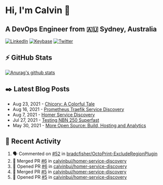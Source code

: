 # Hi, I'm Calvin 🍭
## A DevOps Engineer from 🇦🇺 Sydney, Australia</h3>

[![LinkedIn](https://img.shields.io/badge/-c–bui-0077B5?style=flat-square&labelColor=0077B5&logo=LinkedIn&logoColor=white)](https://www.linkedin.com/in/c-bui/)
[![Keybase](https://img.shields.io/badge/-calvinbui-ff6f21?style=flat-square&labelColor=ff6f21&logo=Keybase&logoColor=white)](https://keybase.io/calvinbui)
[![Twitter](https://img.shields.io/badge/-ASAPCalvin-1DA1F2?style=flat-square&labelColor=1DA1F2&logo=Twitter&logoColor=white)](https://twitter.com/ASAPCalvin)

<!-- https://github.com/rishavanand/github-profilinator -->
## ⚡ GitHub Stats
[![Anurag's github stats](https://github-readme-stats.vercel.app/api?username=calvinbui&count_private=true&hide_title=true)](https://github.com/anuraghazra/github-readme-stats)

<!-- https://github.com/gautamkrishnar/blog-post-workflow -->
## ✒️ Latest Blog Posts

<!-- BLOG-POST-LIST:START -->
- Aug 23, 2021 - [Chicory: A Colorful Tale](https://calvin.me/chicory)
- Aug 16, 2021 - [Prometheus Traefik Service Discovery](https://calvin.me/prometheus-traefik-service-discovery)
- Aug 7, 2021 - [Homer Service Discovery](https://calvin.me/homer-service-discovery)
- Jul 27, 2021 - [Testing NBN 250 Superfast](https://calvin.me/testing-nbn-250-superfast)
- May 30, 2021 - [More Open Source: Build, Hosting and Analytics](https://calvin.me/making-this-site-more-open-source)

<!-- BLOG-POST-LIST:END -->

## 🏃‍ Recent Activity

<!--START_SECTION:activity-->
1. 🗣 Commented on [#52](https://github.com/bradcfisher/OctoPrint-ExcludeRegionPlugin/issues/52) in [bradcfisher/OctoPrint-ExcludeRegionPlugin](https://github.com/bradcfisher/OctoPrint-ExcludeRegionPlugin)
2. 🎉 Merged PR [#6](https://github.com/calvinbui/homer-service-discovery/pull/6) in [calvinbui/homer-service-discovery](https://github.com/calvinbui/homer-service-discovery)
3. 💪 Opened PR [#6](https://github.com/calvinbui/homer-service-discovery/pull/6) in [calvinbui/homer-service-discovery](https://github.com/calvinbui/homer-service-discovery)
4. 🎉 Merged PR [#5](https://github.com/calvinbui/homer-service-discovery/pull/5) in [calvinbui/homer-service-discovery](https://github.com/calvinbui/homer-service-discovery)
5. 💪 Opened PR [#5](https://github.com/calvinbui/homer-service-discovery/pull/5) in [calvinbui/homer-service-discovery](https://github.com/calvinbui/homer-service-discovery)
<!--END_SECTION:activity-->
